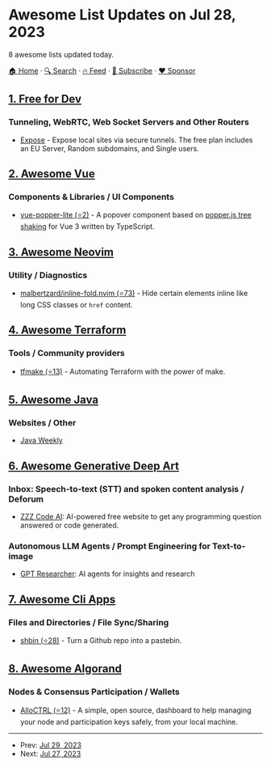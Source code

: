 # Awesome List Updates on Jul 28, 2023

8 awesome lists updated today.

[🏠 Home](/README.md) · [🔍 Search](https://www.trackawesomelist.com/search/) · [🔥 Feed](https://www.trackawesomelist.com/rss.xml) · [📮 Subscribe](https://trackawesomelist.us17.list-manage.com/subscribe?u=d2f0117aa829c83a63ec63c2f&id=36a103854c) · [❤️  Sponsor](https://github.com/sponsors/theowenyoung)



## [1. Free for Dev](/content/ripienaar/free-for-dev/README.md)

### Tunneling, WebRTC, Web Socket Servers and Other Routers

*   [Expose](https://expose.dev/) - Expose local sites via secure tunnels. The free plan includes an EU Server, Random subdomains, and Single users.

## [2. Awesome Vue](/content/vuejs/awesome-vue/README.md)

### Components & Libraries / UI Components

*   [vue-popper-lite (⭐2)](https://github.com/jambonn/vue-popper-lite) - A popover component based on [popper.js tree shaking](https://popper.js.org/docs/v2/#popper-lite-tree-shaking) for Vue 3 written by TypeScript.

## [3. Awesome Neovim](/content/rockerBOO/awesome-neovim/README.md)

### Utility / Diagnostics

*   [malbertzard/inline-fold.nvim (⭐73)](https://github.com/malbertzard/inline-fold.nvim) - Hide certain elements inline like long CSS classes or `href` content.

## [4. Awesome Terraform](/content/shuaibiyy/awesome-terraform/README.md)

### Tools / Community providers

*   [tfmake (⭐13)](https://github.com/tfmake/tfmake) - Automating Terraform with the power of make.

## [5. Awesome Java](/content/akullpp/awesome-java/README.md)

### Websites / Other

*   [Java Weekly](https://discu.eu/weekly/java/)

## [6. Awesome Generative Deep Art](/content/filipecalegario/awesome-generative-deep-art/README.md)

### Inbox: Speech-to-text (STT) and spoken content analysis / Deforum

*   [ZZZ Code AI](https://zzzcode.ai/): AI-powered free website to get any programming question answered or code generated.

### Autonomous LLM Agents / Prompt Engineering for Text-to-image

*   [GPT Researcher](https://app.tavily.com/): AI agents for insights and research

## [7. Awesome Cli Apps](/content/agarrharr/awesome-cli-apps/README.md)

### Files and Directories / File Sync/Sharing

*   [shbin (⭐28)](https://github.com/Shiphero/shbin/) - Turn a Github repo into a pastebin.

## [8. Awesome Algorand](/content/aorumbayev/awesome-algorand/README.md)

### Nodes & Consensus Participation / Wallets

*   [AlloCTRL (⭐12)](https://github.com/AlgoNode/alloctrl) - A simple, open source, dashboard to help managing your node and participation keys safely, from your local machine.

---

- Prev: [Jul 29, 2023](/content/2023/07/29/README.md)
- Next: [Jul 27, 2023](/content/2023/07/27/README.md)
